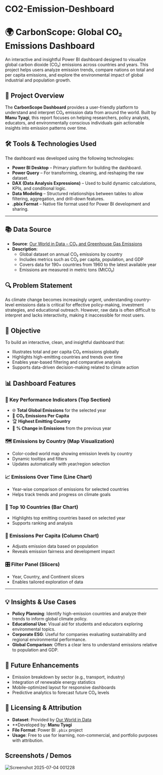 # CO2-Emission-Deshboard
# 🌍 CarbonScope: Global CO₂ Emissions Dashboard

An interactive and insightful Power BI dashboard designed to visualize global carbon dioxide (CO₂) emissions across countries and years. This project helps users analyze emission trends, compare nations on total and per capita emissions, and explore the environmental impact of global industrial and population growth.



## 🧭 Project Overview

The **CarbonScope Dashboard** provides a user-friendly platform to understand and interpret CO₂ emission data from around the world. Built by **Manu Tyagi**, this report focuses on helping researchers, policy analysts, educators, and environmentally conscious individuals gain actionable insights into emission patterns over time.



## 🛠️ Tools & Technologies Used

The dashboard was developed using the following technologies:

- **Power BI Desktop** – Primary platform for building the dashboard.
- **Power Query** – For transforming, cleaning, and reshaping the raw dataset.
- **DAX (Data Analysis Expressions)** – Used to build dynamic calculations, KPIs, and conditional logic.
- **Data Modeling** – Structured relationships between tables to allow filtering, aggregation, and drill-down features.
- **.pbix Format** – Native file format used for Power BI development and sharing.

---

## 📚 Data Source

- **Source**: [Our World in Data – CO₂ and Greenhouse Gas Emissions](https://ourworldindata.org/co2-emissions)
- **Description**:
  - Global dataset on annual CO₂ emissions by country
  - Includes metrics such as CO₂ per capita, population, and GDP
  - Covers data for 190+ countries from 1960 to the latest available year
  - Emissions are measured in metric tons (MtCO₂)



## 🔍 Problem Statement

As climate change becomes increasingly urgent, understanding country-level emissions data is critical for effective policy-making, investment strategies, and educational outreach. However, raw data is often difficult to interpret and lacks interactivity, making it inaccessible for most users.



## 🎯 Objective

To build an interactive, clean, and insightful dashboard that:
- Illustrates total and per capita CO₂ emissions globally
- Highlights high-emitting countries and trends over time
- Enables year-based filtering and comparative analysis
- Supports data-driven decision-making related to climate action



## 📊 Dashboard Features

### 🔢 Key Performance Indicators (Top Section)
- 🌐 **Total Global Emissions** for the selected year
- 👥 **CO₂ Emissions Per Capita**
- 🏆 **Highest Emitting Country**
- 🔻 **% Change in Emissions** from the previous year

### 🗺️ Emissions by Country (Map Visualization)
- Color-coded world map showing emission levels by country
- Dynamic tooltips and filters
- Updates automatically with year/region selection

### 📈 Emissions Over Time (Line Chart)
- Year-wise comparison of emissions for selected countries
- Helps track trends and progress on climate goals

### 🏅 Top 10 Countries (Bar Chart)
- Highlights top emitting countries based on selected year
- Supports ranking and analysis

### 👤 Emissions Per Capita (Column Chart)
- Adjusts emission data based on population
- Reveals emission fairness and development impact

### 🎛️ Filter Panel (Slicers)
- Year, Country, and Continent slicers
- Enables tailored exploration of data

---

## 💡 Insights & Use Cases

- **Policy Planning**: Identify high-emission countries and analyze their trends to inform global climate policy.
- **Educational Use**: Visual aid for students and educators exploring environmental topics.
- **Corporate ESG**: Useful for companies evaluating sustainability and regional environmental performance.
- **Global Comparison**: Offers a clear lens to understand emissions relative to population and GDP.


## 🧪 Future Enhancements

- Emission breakdown by sector (e.g., transport, industry)
- Integration of renewable energy statistics
- Mobile-optimized layout for responsive dashboards
- Predictive analytics to forecast future CO₂ levels


## 📄 Licensing & Attribution

- **Dataset**: Provided by [Our World in Data](https://ourworldindata.org)
- **Developed by: **Manu Tyagi**
- **File Format**: Power BI `.pbix` project
- **Usage**: Free to use for learning, non-commercial, and portfolio purposes with attribution.

## Screenshots / Demos
![Screenshot 2025-07-04 001228](https://github.com/user-attachments/assets/5eacb474-8939-47b6-920c-6759981529f9)


